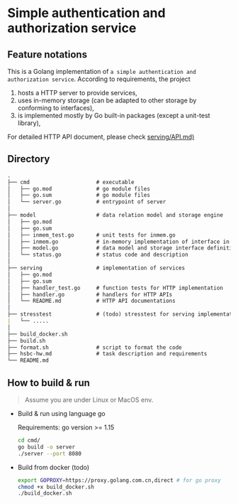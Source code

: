 # Simple authentication and authorization service

## Feature notations

This is a Golang implementation of `a simple authentication and authorization service`. According to requirements, the project

1. hosts a HTTP server to provide services,
2. uses in-memory storage (can be adapted to other storage by conforming to interfaces),
3. is implemented mostly by Go built-in packages (except a unit-test library),

For detailed HTTP API document, please check [serving/API.md)](serving/API.md)

## Directory

```markdown
.
├── cmd                     # executable
│   ├── go.mod              # go module files
│   ├── go.sum              # go module files
│   └── server.go           # entrypoint of server
│
├── model                   # data relation model and storage engine
│   ├── go.mod
│   ├── go.sum
│   ├── inmem_test.go       # unit tests for inmem.go
│   ├── inmem.go            # in-memory implementation of interface in model.go
│   ├── model.go            # data model and storage interface definition
│   └── status.go           # status code and description
│
├── serving                 # implementation of services
│   ├── go.mod
│   ├── go.sum
│   ├── handler_test.go     # function tests for HTTP implementation
│   ├── handler.go          # handlers for HTTP APIs
│   └── README.md           # HTTP API documentations
│
├── stresstest              # (todo) stresstest for serving implementation
|   └── .....
│
├── build_docker.sh
├── build.sh
├── format.sh               # script to format the code
├── hsbc-hw.md              # task description and requirements
└── README.md
```

## How to build & run

> Assume you are under Linux or MacOS env.

* Build & run using language go

  Requirements: go version >= 1.15

  ```sh
  cd cmd/
  go build -o server
  ./server --port 8080
  ```

* Build from docker (todo)

  ```sh
  export GOPROXY=https://proxy.golang.com.cn,direct # for go proxy
  chmod +x build_docker.sh
  ./build_docker.sh
  ```

